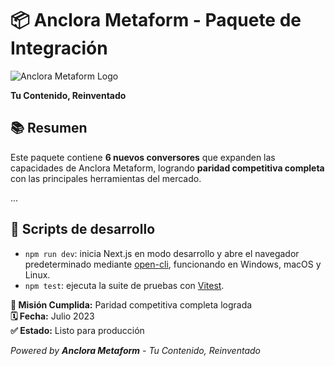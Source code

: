 # 📦 Anclora Metaform - Paquete de Integración

![Anclora Metaform Logo](./src/assets/anclora_metaform_logo.png)

**Tu Contenido, Reinventado**

## 📚 Resumen
Este paquete contiene **6 nuevos conversores** que expanden las capacidades de Anclora Metaform, logrando **paridad competitiva completa** con las principales herramientas del mercado.

...

## 📜 Scripts de desarrollo

- `npm run dev`: inicia Next.js en modo desarrollo y abre el navegador predeterminado mediante [open-cli](https://github.com/sindresorhus/open-cli), funcionando en Windows, macOS y Linux.
- `npm test`: ejecuta la suite de pruebas con [Vitest](https://vitest.dev/).

**🎯 Misión Cumplida:** Paridad competitiva completa lograda  
**🗓️ Fecha:** Julio 2023  
**✅ Estado:** Listo para producción

*Powered by **Anclora Metaform** - Tu Contenido, Reinventado*

